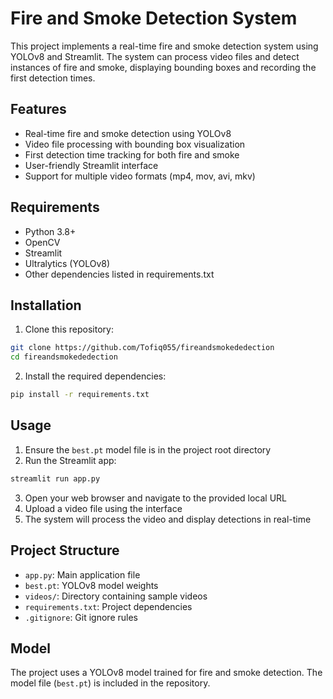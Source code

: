# Fire and Smoke Detection System

This project implements a real-time fire and smoke detection system using YOLOv8 and Streamlit. The system can process video files and detect instances of fire and smoke, displaying bounding boxes and recording the first detection times.

## Features

- Real-time fire and smoke detection using YOLOv8
- Video file processing with bounding box visualization
- First detection time tracking for both fire and smoke
- User-friendly Streamlit interface
- Support for multiple video formats (mp4, mov, avi, mkv)

## Requirements

- Python 3.8+
- OpenCV
- Streamlit
- Ultralytics (YOLOv8)
- Other dependencies listed in requirements.txt

## Installation

1. Clone this repository:
```bash
git clone https://github.com/Tofiq055/fireandsmokededection
cd fireandsmokededection
```

2. Install the required dependencies:
```bash
pip install -r requirements.txt
```

## Usage

1. Ensure the `best.pt` model file is in the project root directory
2. Run the Streamlit app:
```bash
streamlit run app.py
```
3. Open your web browser and navigate to the provided local URL
4. Upload a video file using the interface
5. The system will process the video and display detections in real-time

## Project Structure

- `app.py`: Main application file
- `best.pt`: YOLOv8 model weights
- `videos/`: Directory containing sample videos
- `requirements.txt`: Project dependencies
- `.gitignore`: Git ignore rules

## Model

The project uses a YOLOv8 model trained for fire and smoke detection. The model file (`best.pt`) is included in the repository.


